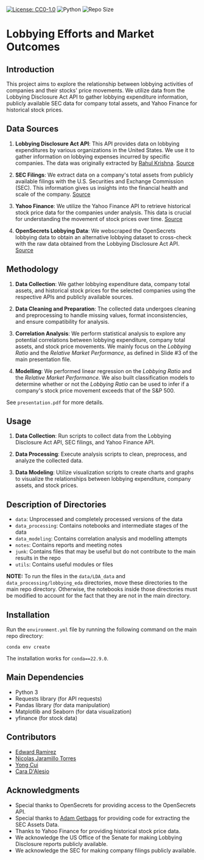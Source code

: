 [![License: CC0-1.0](https://img.shields.io/badge/License-CC0%201.0-brightgreen.svg)](https://creativecommons.org/publicdomain/zero/1.0/legalcode.en) ![Python](https://img.shields.io/badge/python-3.9.18-blue.svg) ![Repo Size](https://img.shields.io/github/repo-size/edwarddramirez/lobbying-market) 

# Lobbying Efforts and Market Outcomes

## Introduction

This project aims to explore the relationship between lobbying activities of companies and their stocks' price movements. We utilize data from the Lobbying Disclosure Act API to gather lobbying expenditure information, publicly available SEC data for company total assets, and Yahoo Finance for historical stock prices.

## Data Sources

1. **Lobbying Disclosure Act API**: This API provides data on lobbying expenditures by various organizations in the United States. We use it to gather information on lobbying expenses incurred by specific companies. The data was originally extracted by [Rahul Krishna](https://github.com/rmkrishn). [Source](https://lda.senate.gov/system/public/)

2. **SEC Filings**: We extract data on a company's total assets from publicly available filings with the U.S. Securities and Exchange Commission (SEC). This information gives us insights into the financial health and scale of the company. [Source](https://www.sec.gov/edgar/search/)

3. **Yahoo Finance**: We utilize the Yahoo Finance API to retrieve historical stock price data for the companies under analysis. This data is crucial for understanding the movement of stock prices over time. [Source](https://github.com/ranaroussi/yfinance)

4. **OpenSecrets Lobbying Data**: We webscraped the OpenSecrets lobbying data to obtain an alternative lobbying dataset to cross-check with the raw data obtained from the Lobbying Disclosure Act API. [Source](https://www.opensecrets.org/federal-lobbying/)

## Methodology

1. **Data Collection**: We gather lobbying expenditure data, company total assets, and historical stock prices for the selected companies using the respective APIs and publicly available sources.

2. **Data Cleaning and Preparation**: The collected data undergoes cleaning and preprocessing to handle missing values, format inconsistencies, and ensure compatibility for analysis.

3. **Correlation Analysis**: We perform statistical analysis to explore any potential correlations between lobbying expenditure, company total assets, and stock price movements. We mainly focus on the *Lobbying Ratio* and the *Relative Market Performance*, as defined in Slide #3 of the main presentation file.

4. **Modelling**: We performed linear regression on the *Lobbying Ratio* and the *Relative Market Performance*. We also built classification models to determine whether or not the *Lobbying Ratio* can be used to infer if a company's stock price movement exceeds that of the S&P 500.

See `presentation.pdf` for more details.

## Usage

1. **Data Collection**: Run scripts to collect data from the Lobbying Disclosure Act API, SEC filings, and Yahoo Finance API.

2. **Data Processing**: Execute analysis scripts to clean, preprocess, and analyze the collected data.

3. **Data Modeling**: Utilize visualization scripts to create charts and graphs to visualize the relationships between lobbying expenditure, company assets, and stock prices.

## Description of Directories

- `data`: Unprocessed and completely processed versions of the data
- `data_processing`: Contains notebooks and intermediate stages of the data 
- `data_modeling`: Contains correlation analysis and modelling attempts
- `notes`: Contains reports and meeting notes
- `junk`: Contains files that may be useful but do not contribute to the main results in the repo
- `utils`: Contains useful modules or files  

**NOTE:** To run the files in the `data/LDA_data` and `data_processing/lobbying_eda` directories, move these directories to the main repo directory. Otherwise, the notebooks inside those directories must be modified to account for the fact that they are not in the main directory.

## Installation
Run the `environment.yml` file by running the following command on the main repo directory:
```
conda env create
```
The installation works for `conda==22.9.0`. 

## Main Dependencies

- Python 3
- Requests library (for API requests)
- Pandas library (for data manipulation)
- Matplotlib and Seaborn (for data visualization)
- yfinance (for stock data)

## Contributors

- [Edward Ramirez](https://github.com/edwarddramirez)
- [Nicolas Jaramillo Torres](https://github.com/nicoj13)
- [Yong Cui](https://github.com/Itamik)
- [Cara D'Alesio](https://github.com/cara-dalesio)

## Acknowledgments

- Special thanks to OpenSecrets for providing access to the OpenSecrets API.
- Special thanks to [Adam Getbags](https://github.com/AdamGetbags) for providing code for extracting the SEC Assets Data. 
- Thanks to Yahoo Finance for providing historical stock price data.
- We acknowledge the US Office of the Senate for making Lobbying Disclosure reports publicly available.
- We acknowledge the SEC for making company filings publicly available. 